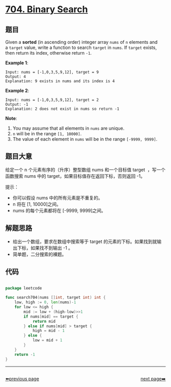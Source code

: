 # [704. Binary Search](https://leetcode.com/problems/binary-search/)


## 题目

Given a **sorted** (in ascending order) integer array `nums` of `n` elements and a `target` value, write a function to search `target` in `nums`. If `target` exists, then return its index, otherwise return `-1`.

**Example 1**:

    Input: nums = [-1,0,3,5,9,12], target = 9
    Output: 4
    Explanation: 9 exists in nums and its index is 4

**Example 2**:

    Input: nums = [-1,0,3,5,9,12], target = 2
    Output: -1
    Explanation: 2 does not exist in nums so return -1

**Note**:

1. You may assume that all elements in `nums` are unique.
2. `n` will be in the range `[1, 10000]`.
3. The value of each element in `nums` will be in the range `[-9999, 9999]`.


## 题目大意


给定一个 n 个元素有序的（升序）整型数组 nums 和一个目标值 target  ，写一个函数搜索 nums 中的 target，如果目标值存在返回下标，否则返回 -1。

提示：

- 你可以假设 nums 中的所有元素是不重复的。
- n 将在 [1, 10000]之间。
- nums 的每个元素都将在 [-9999, 9999]之间。


## 解题思路


- 给出一个数组，要求在数组中搜索等于 target 的元素的下标。如果找到就输出下标，如果找不到输出 -1 。
- 简单题，二分搜索的裸题。


## 代码

```go

package leetcode

func search704(nums []int, target int) int {
	low, high := 0, len(nums)-1
	for low <= high {
		mid := low + (high-low)>>1
		if nums[mid] == target {
			return mid
		} else if nums[mid] > target {
			high = mid - 1
		} else {
			low = mid + 1
		}
	}
	return -1
}

```



----------------------------------------------
<div style="display: flex;justify-content: space-between;align-items: center;">
<p><a href="https://books.halfrost.com/leetcode/ChapterFour/0700~0799/0703.Kth-Largest-Element-in-a-Stream/">⬅️previous page</a></p>
<p><a href="https://books.halfrost.com/leetcode/ChapterFour/0700~0799/0705.Design-HashSet/">next page➡️</a></p>
</div>
